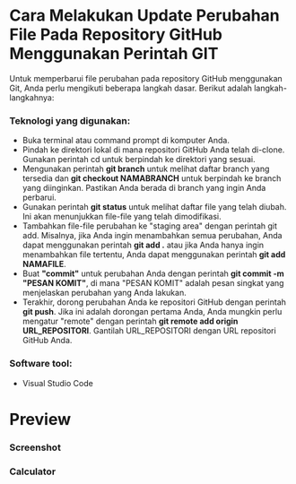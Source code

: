# Cara Melakukan Update Perubahan File Pada Repository GitHub Menggunakan Perintah GIT

Untuk memperbarui file perubahan pada repository GitHub menggunakan Git, Anda perlu mengikuti beberapa langkah dasar. Berikut adalah langkah-langkahnya:

### Teknologi yang digunakan:

- Buka terminal atau command prompt di komputer Anda.
- Pindah ke direktori lokal di mana repositori GitHub Anda telah di-clone. Gunakan perintah cd untuk berpindah ke direktori yang sesuai.
- Mengunakan perintah **git branch** untuk melihat daftar branch yang tersedia dan **git checkout NAMABRANCH** untuk berpindah ke branch yang diinginkan. Pastikan Anda berada di branch yang ingin Anda perbarui.
- Gunakan perintah **git status** untuk melihat daftar file yang telah diubah. Ini akan menunjukkan file-file yang telah dimodifikasi.
- Tambahkan file-file perubahan ke "staging area" dengan perintah git add. Misalnya, jika Anda ingin menambahkan semua perubahan, Anda dapat menggunakan perintah **git add .** atau jika Anda hanya ingin menambahkan file tertentu, Anda dapat menggunakan perintah **git add NAMAFILE**.
- Buat **"commit"** untuk perubahan Anda dengan perintah **git commit -m "PESAN KOMIT"**, di mana "PESAN KOMIT" adalah pesan singkat yang menjelaskan perubahan yang Anda lakukan.
- Terakhir, dorong perubahan Anda ke repositori GitHub dengan perintah **git push**. Jika ini adalah dorongan pertama Anda, Anda mungkin perlu mengatur "remote" dengan perintah **git remote add origin URL_REPOSITORI**. Gantilah URL_REPOSITORI dengan URL repositori GitHub Anda.


### Software tool:

- Visual Studio Code

# Preview

### Screenshot

### Calculator


